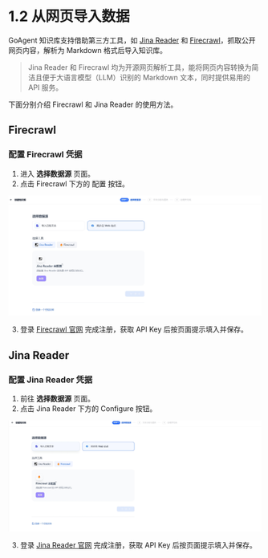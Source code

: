 # 1.2 从网页导入数据

GoAgent 知识库支持借助第三方工具，如 [Jina Reader](https://jina.ai/reader) 和 [Firecrawl](https://www.firecrawl.dev/)，抓取公开网页内容，解析为 Markdown 格式后导入知识库。

> Jina Reader 和 Firecrawl 均为开源网页解析工具，能将网页内容转换为简洁且便于大语言模型（LLM）识别的 Markdown 文本，同时提供易用的 API 服务。

下面分别介绍 Firecrawl 和 Jina Reader 的使用方法。

## Firecrawl
### 配置 Firecrawl 凭据
1. 进入 **选择数据源** 页面。
2. 点击 Firecrawl 下方的 配置 按钮。

![配置 Firecrawl](../../../../public/async-from-website1.png)

3. 登录 [Firecrawl 官网](https://www.firecrawl.dev/) 完成注册，获取 API Key 后按页面提示填入并保存。

## Jina Reader
### 配置 Jina Reader 凭据
1. 前往 **选择数据源** 页面。
2. 点击 Jina Reader 下方的 Configure 按钮。

![配置 Jina Reader](../../../../public/async-from-website2.png)

3. 登录 [Jina Reader 官网](https://jina.ai/reader) 完成注册，获取 API Key 后按页面提示填入并保存。


